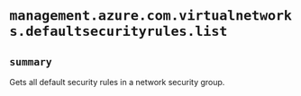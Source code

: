 # `management.azure.com.virtualnetworks.defaultsecurityrules.list`

## `summary`
Gets all default security rules in a network security group.


